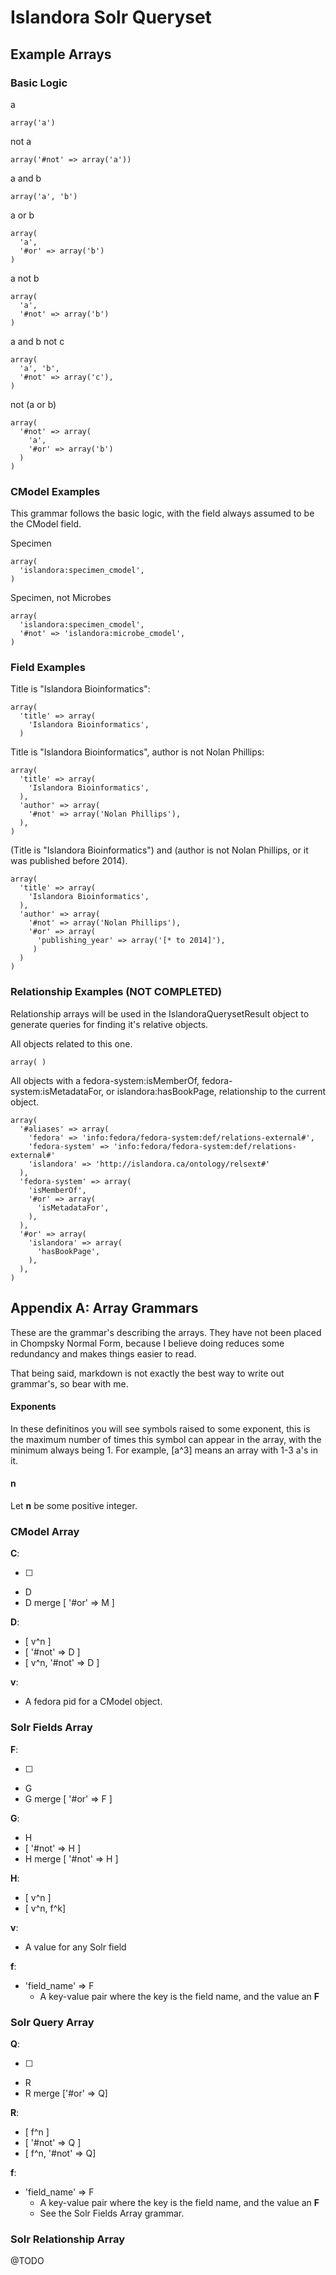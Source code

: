 # Islandora Solr Queryset

## Example Arrays

### Basic Logic

a

    array('a')

not a

    array('#not' => array('a'))

a and b

    array('a', 'b')

a or b

    array(
      'a',
      '#or' => array('b')
    )

a not b

    array(
      'a',
      '#not' => array('b')
    )

a and b not c

    array(
      'a', 'b',
      '#not' => array('c'),
    )

not (a or b)

    array(
      '#not' => array(
        'a',
        '#or' => array('b')
      )
    )

### CModel Examples

This grammar follows the basic logic, with the field always assumed to be
the CModel field.

Specimen

    array(
      'islandora:specimen_cmodel',
    )

Specimen, not Microbes

    array(
      'islandora:specimen_cmodel',
      '#not' => 'islandora:microbe_cmodel',
    )

### Field Examples
Title is "Islandora Bioinformatics":

    array(
      'title' => array(
        'Islandora Bioinformatics',
      )


Title is "Islandora Bioinformatics", author is not Nolan Phillips:

    array(
      'title' => array(
        'Islandora Bioinformatics',
      ),
      'author' => array(
        '#not' => array('Nolan Phillips'),
      ),
    )

(Title is "Islandora Bioinformatics") and (author is not Nolan Phillips, or
it was published before 2014).

    array(
      'title' => array(
        'Islandora Bioinformatics',
      ),
      'author' => array(
        '#not' => array('Nolan Phillips'),
        '#or' => array(
          'publishing_year' => array('[* to 2014]'),
         )
      )
    )

### Relationship Examples (NOT COMPLETED)
Relationship arrays will be used in the IslandoraQuerysetResult object to
generate queries for finding it's relative objects.

All objects related to this one.

    array( )

All objects with a fedora-system:isMemberOf, fedora-system:isMetadataFor, or
islandora:hasBookPage, relationship to the current object.

    array(
      '#aliases' => array(
        'fedora' => 'info:fedora/fedora-system:def/relations-external#',
        'fedora-system' => 'info:fedora/fedora-system:def/relations-external#'
        'islandora' => 'http://islandora.ca/ontology/relsext#'
      ),
      'fedora-system' => array(
        'isMemberOf',
        '#or' => array(
          'isMetadataFor',
        ),
      ),
      '#or' => array(
        'islandora' => array(
          'hasBookPage',
        ),
      ),
    )


## Appendix A: Array Grammars
These are the grammar's describing the arrays. They have not been placed in
Chompsky Normal Form, because I believe doing reduces some redundancy and makes
 things easier to read.

 That being said, markdown is not exactly the best way to write out grammar's, so
 bear with me.

#### Exponents

 In these definitinos you will see symbols raised to some exponent, this is the
 maximum number of times this symbol can appear in the array, with the minimum
 always being 1. For example, [a^3] means an array with 1-3 a's in it.

#### n
 Let __n__ be some positive integer.

### CModel Array

__C__:

* [ ]
* D
* D merge [ '#or' => M ]

__D__:

* [ v^n ]
* [ '#not' => D ]
* [ v^n, '#not' => D ]

__v__:

* A fedora pid for a CModel object.

### Solr Fields Array

__F__:

* [ ]
* G
* G merge [ '#or' => F ]

__G__:

* H
* [ '#not' => H ]
* H merge [ '#not' => H ]

__H__:

* [ v^n ]
* [ v^n, f^k]

__v__:

* A value for any Solr field

__f__:

* 'field_name' => F
    * A key-value pair where the key is the field name, and the value an __F__

### Solr Query Array

__Q__:

* [ ]
* R
* R merge ['#or' => Q]

__R__:

* [ f^n ]
* [ '#not' => Q ]
* [ f^n, '#not' => Q]

__f__:

* 'field_name' => F
    * A key-value pair where the key is the field name, and the value an __F__
    * See the Solr Fields Array grammar.

### Solr Relationship Array

@TODO